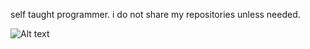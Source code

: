 self taught programmer. i do not share my repositories unless needed.


![Alt text](https://spotify-recently-played-readme.vercel.app/api?user=21iaphpwcb2zcl7goxny3iq5i&width={width})
